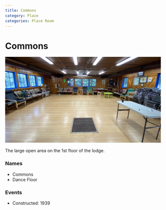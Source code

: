 ```yaml
---
title: Commons
category: Place
categories: Place Room
---
```

# Commons
<img src="img/2020-Commons.jpeg" style="">

The large open area on the 1st floor of the lodge.

### Names
- Commons
- Dance Floor

### Events
- Constructed: 1939